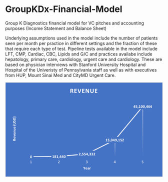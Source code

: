 # GroupKDx-Financial-Model
Group K Diagnostics financial model for VC pitches and accounting purposes (Income Statement and Balance Sheet)

Underlying assumptions used in the model include the number of patients seen per month per practice in different settings and the fraction of these that require each type of test. Pipeline tests available in the model include LFT, CMP, Cardiac, CBC, Lipids and G/C and practices availabe include hepatology, primary care, cardiology, urgent care and cardiology. These are based on physician interviews with Stanford University Hospital and Hospital of the Univeristy of Pennsylvania staff as well as with executives from HUP, Mount Sinai Med and CityMD Urgent Care.

![alt text](https://raw.githubusercontent.com/spweiss/GroupKDx-Financial-Model/images/Revenue.png)
